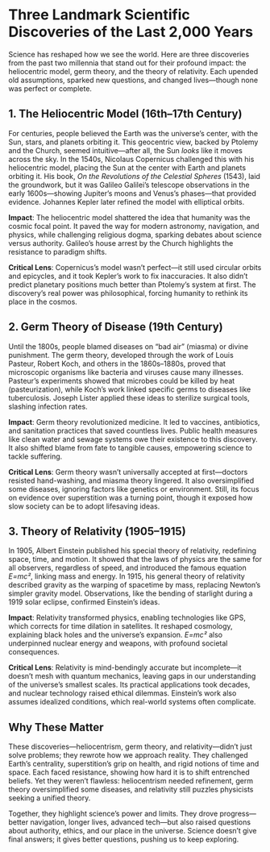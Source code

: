 # Three Landmark Scientific Discoveries of the Last 2,000 Years

Science has reshaped how we see the world. Here are three discoveries from the past two millennia that stand out for their profound impact: the heliocentric model, germ theory, and the theory of relativity. Each upended old assumptions, sparked new questions, and changed lives—though none was perfect or complete.

## 1. The Heliocentric Model (16th–17th Century)

For centuries, people believed the Earth was the universe’s center, with the Sun, stars, and planets orbiting it. This geocentric view, backed by Ptolemy and the Church, seemed intuitive—after all, the Sun *looks* like it moves across the sky. In the 1540s, Nicolaus Copernicus challenged this with his heliocentric model, placing the Sun at the center with Earth and planets orbiting it. His book, *On the Revolutions of the Celestial Spheres* (1543), laid the groundwork, but it was Galileo Galilei’s telescope observations in the early 1600s—showing Jupiter’s moons and Venus’s phases—that provided evidence. Johannes Kepler later refined the model with elliptical orbits.

**Impact**: The heliocentric model shattered the idea that humanity was the cosmic focal point. It paved the way for modern astronomy, navigation, and physics, while challenging religious dogma, sparking debates about science versus authority. Galileo’s house arrest by the Church highlights the resistance to paradigm shifts.

**Critical Lens**: Copernicus’s model wasn’t perfect—it still used circular orbits and epicycles, and it took Kepler’s work to fix inaccuracies. It also didn’t predict planetary positions much better than Ptolemy’s system at first. The discovery’s real power was philosophical, forcing humanity to rethink its place in the cosmos.

## 2. Germ Theory of Disease (19th Century)

Until the 1800s, people blamed diseases on “bad air” (miasma) or divine punishment. The germ theory, developed through the work of Louis Pasteur, Robert Koch, and others in the 1860s–1880s, proved that microscopic organisms like bacteria and viruses cause many illnesses. Pasteur’s experiments showed that microbes could be killed by heat (pasteurization), while Koch’s work linked specific germs to diseases like tuberculosis. Joseph Lister applied these ideas to sterilize surgical tools, slashing infection rates.

**Impact**: Germ theory revolutionized medicine. It led to vaccines, antibiotics, and sanitation practices that saved countless lives. Public health measures like clean water and sewage systems owe their existence to this discovery. It also shifted blame from fate to tangible causes, empowering science to tackle suffering.

**Critical Lens**: Germ theory wasn’t universally accepted at first—doctors resisted hand-washing, and miasma theory lingered. It also oversimplified some diseases, ignoring factors like genetics or environment. Still, its focus on evidence over superstition was a turning point, though it exposed how slow society can be to adopt lifesaving ideas.

## 3. Theory of Relativity (1905–1915)

In 1905, Albert Einstein published his special theory of relativity, redefining space, time, and motion. It showed that the laws of physics are the same for all observers, regardless of speed, and introduced the famous equation *E=mc²*, linking mass and energy. In 1915, his general theory of relativity described gravity as the warping of spacetime by mass, replacing Newton’s simpler gravity model. Observations, like the bending of starlight during a 1919 solar eclipse, confirmed Einstein’s ideas.

**Impact**: Relativity transformed physics, enabling technologies like GPS, which corrects for time dilation in satellites. It reshaped cosmology, explaining black holes and the universe’s expansion. *E=mc²* also underpinned nuclear energy and weapons, with profound societal consequences.

**Critical Lens**: Relativity is mind-bendingly accurate but incomplete—it doesn’t mesh with quantum mechanics, leaving gaps in our understanding of the universe’s smallest scales. Its practical applications took decades, and nuclear technology raised ethical dilemmas. Einstein’s work also assumes idealized conditions, which real-world systems often complicate.

## Why These Matter

These discoveries—heliocentrism, germ theory, and relativity—didn’t just solve problems; they rewrote how we approach reality. They challenged Earth’s centrality, superstition’s grip on health, and rigid notions of time and space. Each faced resistance, showing how hard it is to shift entrenched beliefs. Yet they weren’t flawless: heliocentrism needed refinement, germ theory oversimplified some diseases, and relativity still puzzles physicists seeking a unified theory.

Together, they highlight science’s power and limits. They drove progress—better navigation, longer lives, advanced tech—but also raised questions about authority, ethics, and our place in the universe. Science doesn’t give final answers; it gives better questions, pushing us to keep exploring.

